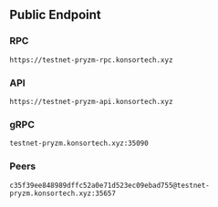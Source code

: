 ## Public Endpoint

### RPC
```
https://testnet-pryzm-rpc.konsortech.xyz 
```

### API
```
https://testnet-pryzm-api.konsortech.xyz 
```

### gRPC
```
testnet-pryzm.konsortech.xyz:35090
```

### Peers
```
c35f39ee848989dffc52a0e71d523ec09ebad755@testnet-pryzm.konsortech.xyz:35657
```
